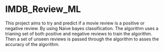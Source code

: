 # IMDB_Review_ML

This project aims to try and predict if a movie review is a positive or negative review. By using Naive bayes classification. The algorithm uses a trianing set of both positive and negative reviews to train the algorithm. Then a set of unseen reviews is passed through the algorithm to asses the accuracy of the algorithm. 
